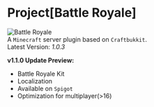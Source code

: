 # Project[Battle Royale]
![Battle Royale](https://klnsyf-sun.github.io/img/Battle-Royale.png)  
A `Minecraft` server plugin based on `Craftbukkit`.  
Latest Version: *1.0.3*  

**v1.1.0 Update Preview:**
- Battle Royale Kit
- Localization
- Available on `Spigot`
- Optimization for multiplayer(>16)
